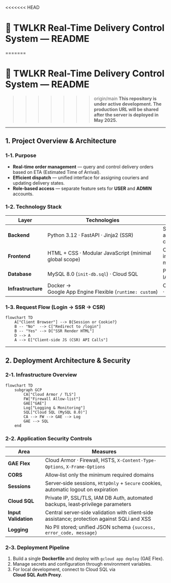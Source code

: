 <<<<<<< HEAD

# 🚚 TWLKR Real-Time Delivery Control System — README

=======
# 🚚 TWLKR Real-Time Delivery Control System — README

>>>>>>> origin/main
> **This repository is under active development. The production URL will be shared after the server is deployed in May 2025.**

---

## 1. Project Overview & Architecture

### 1‑1. Purpose

- **Real‑time order management** — query and control delivery orders based on ETA (Estimated Time of Arrival).
- **Efficient dispatch** — unified interface for assigning couriers and updating delivery states.
- **Role‑based access** — separate feature sets for **USER** and **ADMIN** accounts.

### 1‑2. Technology Stack

| Layer            | Technologies                                           | Notes                                |
| ---------------- | ------------------------------------------------------ | ------------------------------------ |
| **Backend**      | Python 3.12 · FastAPI · Jinja2 (SSR)                   | Single application container         |
| **Frontend**     | HTML + CSS · Modular JavaScript (minimal global scope) | CSR interaction modules              |
| **Database**     | MySQL 8.0 (`init-db.sql`) · Cloud SQL                  | Private IP · IAM DB Auth             |
| **Infrastructure** | Docker → Google App Engine Flexible (`runtime: custom`) | Cloud Armor · Firewall               |

### 1‑3. Request Flow (Login → SSR → CSR)

```mermaid
flowchart TD
    A["Client Browser"] --> B{Session or Cookie?}
    B -- "No"  --> C["Redirect to /login"]
    B -- "Yes" --> D["SSR Render HTML"]
    D --> A
    A --> E["Client‑side JS (CSR) API Calls"]
```

---

## 2. Deployment Architecture & Security

### 2‑1. Infrastructure Overview

```mermaid
flowchart TD
    subgraph GCP
        CA["Cloud Armor / TLS"]
        FW["Firewall Allow‑list"]
        GAE["GAE"]
        Log["Logging & Monitoring"]
        SQL["Cloud SQL (MySQL 8.0)"]
        CA --> FW --> GAE --> Log
        GAE --> SQL
    end
```

### 2‑2. Application Security Controls

| Area                | Measures                                                                                   |
| ------------------- | ------------------------------------------------------------------------------------------- |
| **GAE Flex**        | Cloud Armor · Firewall, HSTS, `X-Content-Type-Options`, `X-Frame-Options`                   |
| **CORS**            | Allow‑list only the minimum required domains                                                |
| **Sessions**        | Server‑side sessions, `HttpOnly` + `Secure` cookies, automatic logout on expiration         |
| **Cloud SQL**       | Private IP, SSL/TLS, IAM DB Auth, automated backups, least‑privilege parameters             |
| **Input Validation**| Central server‑side validation with client‑side assistance; protection against SQLi and XSS |
| **Logging**         | No PII stored; unified JSON schema `{success, error_code, message}`                         |

### 2‑3. Deployment Pipeline

1. Build a single **Dockerfile** and deploy with `gcloud app deploy` (GAE Flex).
2. Manage secrets and configuration through environment variables.
3. For local development, connect to Cloud SQL via **Cloud SQL Auth Proxy**.
